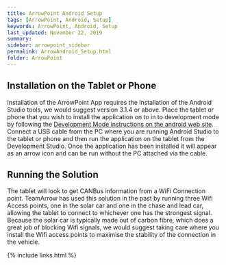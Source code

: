 ```yaml
---
title: ArrowPoint Android Setup
tags: [ArrowPoint, Android, Setup]
keywords: ArrowPoint, Android, Setup
last_updated: November 22, 2019
summary:
sidebar: arrowpoint_sidebar
permalink: ArrowAndroid_Setup.html
folder: ArrowPoint
---
```


## Installation on the Tablet or Phone
Installation of the ArrowPoint App requires the installation of the Android Studio tools, we would suggest version 3.1.4 or above. Place the tablet or phone that you wish to install the application on to in to development mode by following the [Development Mode instructions on the android web site](https://developer.android.com/studio/debug/dev-options). Connect a USB cable from the PC where you are running Android Studio to the tablet or phone and then run the application on the tablet from the Development Studio. Once the application has been installed it will appear as an arrow icon and can be run without the PC attached via the cable.

## Running the Solution
The tablet will look to get CANBus information from a WiFi Connection point. TeamArrow has used this solution in the past by running three Wifi Access points, one in the solar car and one in the chase and lead car, allowing the tablet to connect to whichever one has the strongest signal. Because the solar car is typically made out of carbon fibre, which does a great job of blocking Wifi signals, we would suggest taking care where you install the Wifi access points to maximise the stability of the connection in the vehicle.

{% include links.html %}